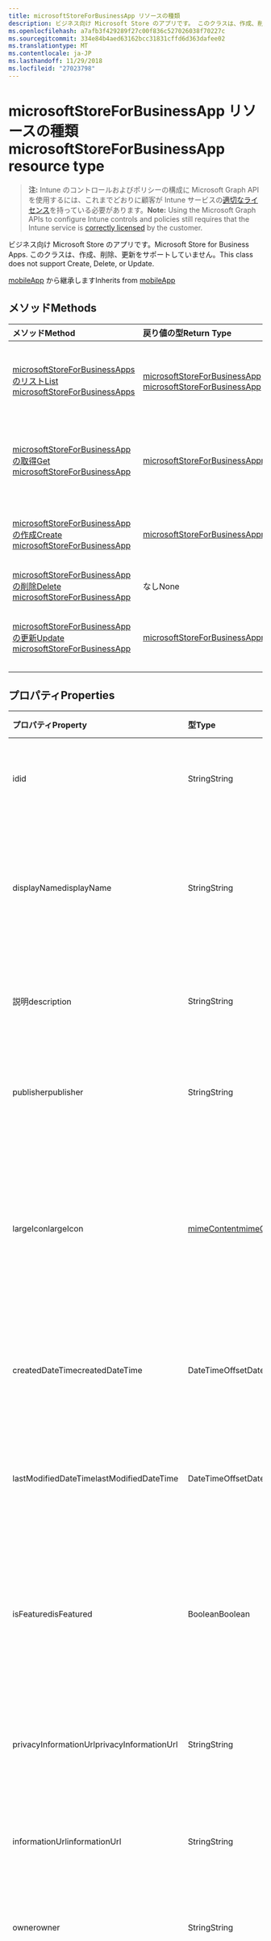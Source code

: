 ```yaml
---
title: microsoftStoreForBusinessApp リソースの種類
description: ビジネス向け Microsoft Store のアプリです。 このクラスは、作成、削除、更新をサポートしていません。
ms.openlocfilehash: a7afb3f429289f27c00f836c527026038f70227c
ms.sourcegitcommit: 334e84b4aed63162bcc31831cffd6d363dafee02
ms.translationtype: MT
ms.contentlocale: ja-JP
ms.lasthandoff: 11/29/2018
ms.locfileid: "27023798"
---
```

# <a name="microsoftstoreforbusinessapp-resource-type"></a><span data-ttu-id="74afb-104">microsoftStoreForBusinessApp リソースの種類</span><span class="sxs-lookup"><span data-stu-id="74afb-104">microsoftStoreForBusinessApp resource type</span></span>

> <span data-ttu-id="74afb-105">**注:** Intune のコントロールおよびポリシーの構成に Microsoft Graph API を使用するには、これまでどおりに顧客が Intune サービスの[適切なライセンス](https://go.microsoft.com/fwlink/?linkid=839381)を持っている必要があります。</span><span class="sxs-lookup"><span data-stu-id="74afb-105">**Note:** Using the Microsoft Graph APIs to configure Intune controls and policies still requires that the Intune service is [correctly licensed](https://go.microsoft.com/fwlink/?linkid=839381) by the customer.</span></span>

<span data-ttu-id="74afb-106">ビジネス向け Microsoft Store のアプリです。</span><span class="sxs-lookup"><span data-stu-id="74afb-106">Microsoft Store for Business Apps.</span></span> <span data-ttu-id="74afb-107">このクラスは、作成、削除、更新をサポートしていません。</span><span class="sxs-lookup"><span data-stu-id="74afb-107">This class does not support Create, Delete, or Update.</span></span>

<span data-ttu-id="74afb-108">[mobileApp](../resources/intune-apps-mobileapp.md) から継承します</span><span class="sxs-lookup"><span data-stu-id="74afb-108">Inherits from [mobileApp](../resources/intune-apps-mobileapp.md)</span></span>

## <a name="methods"></a><span data-ttu-id="74afb-109">メソッド</span><span class="sxs-lookup"><span data-stu-id="74afb-109">Methods</span></span>
|<span data-ttu-id="74afb-110">メソッド</span><span class="sxs-lookup"><span data-stu-id="74afb-110">Method</span></span>|<span data-ttu-id="74afb-111">戻り値の型</span><span class="sxs-lookup"><span data-stu-id="74afb-111">Return Type</span></span>|<span data-ttu-id="74afb-112">説明</span><span class="sxs-lookup"><span data-stu-id="74afb-112">Description</span></span>|
|:---|:---|:---|
|[<span data-ttu-id="74afb-113">microsoftStoreForBusinessApps のリスト</span><span class="sxs-lookup"><span data-stu-id="74afb-113">List microsoftStoreForBusinessApps</span></span>](../api/intune-apps-microsoftstoreforbusinessapp-list.md)|<span data-ttu-id="74afb-114">[microsoftStoreForBusinessApp](../resources/intune-apps-microsoftstoreforbusinessapp.md) コレクション</span><span class="sxs-lookup"><span data-stu-id="74afb-114">[microsoftStoreForBusinessApp](../resources/intune-apps-microsoftstoreforbusinessapp.md) collection</span></span>|<span data-ttu-id="74afb-115">[microsoftStoreForBusinessApp](../resources/intune-apps-microsoftstoreforbusinessapp.md) オブジェクトのプロパティとリレーションシップをリストします。</span><span class="sxs-lookup"><span data-stu-id="74afb-115">List properties and relationships of the [microsoftStoreForBusinessApp](../resources/intune-apps-microsoftstoreforbusinessapp.md) objects.</span></span>|
|[<span data-ttu-id="74afb-116">microsoftStoreForBusinessApp の取得</span><span class="sxs-lookup"><span data-stu-id="74afb-116">Get microsoftStoreForBusinessApp</span></span>](../api/intune-apps-microsoftstoreforbusinessapp-get.md)|[<span data-ttu-id="74afb-117">microsoftStoreForBusinessApp</span><span class="sxs-lookup"><span data-stu-id="74afb-117">microsoftStoreForBusinessApp</span></span>](../resources/intune-apps-microsoftstoreforbusinessapp.md)|<span data-ttu-id="74afb-118">[microsoftStoreForBusinessApp](../resources/intune-apps-microsoftstoreforbusinessapp.md) オブジェクトのプロパティとリレーションシップを読み取ります。</span><span class="sxs-lookup"><span data-stu-id="74afb-118">Read properties and relationships of the [microsoftStoreForBusinessApp](../resources/intune-apps-microsoftstoreforbusinessapp.md) object.</span></span>|
|[<span data-ttu-id="74afb-119">microsoftStoreForBusinessApp の作成</span><span class="sxs-lookup"><span data-stu-id="74afb-119">Create microsoftStoreForBusinessApp</span></span>](../api/intune-apps-microsoftstoreforbusinessapp-create.md)|[<span data-ttu-id="74afb-120">microsoftStoreForBusinessApp</span><span class="sxs-lookup"><span data-stu-id="74afb-120">microsoftStoreForBusinessApp</span></span>](../resources/intune-apps-microsoftstoreforbusinessapp.md)|<span data-ttu-id="74afb-121">新しい [microsoftStoreForBusinessApp](../resources/intune-apps-microsoftstoreforbusinessapp.md) オブジェクトを作成します。</span><span class="sxs-lookup"><span data-stu-id="74afb-121">Create a new [microsoftStoreForBusinessApp](../resources/intune-apps-microsoftstoreforbusinessapp.md) object.</span></span>|
|[<span data-ttu-id="74afb-122">microsoftStoreForBusinessApp の削除</span><span class="sxs-lookup"><span data-stu-id="74afb-122">Delete microsoftStoreForBusinessApp</span></span>](../api/intune-apps-microsoftstoreforbusinessapp-delete.md)|<span data-ttu-id="74afb-123">なし</span><span class="sxs-lookup"><span data-stu-id="74afb-123">None</span></span>|<span data-ttu-id="74afb-124">[microsoftStoreForBusinessApp](../resources/intune-apps-microsoftstoreforbusinessapp.md) を削除します。</span><span class="sxs-lookup"><span data-stu-id="74afb-124">Deletes a [microsoftStoreForBusinessApp](../resources/intune-apps-microsoftstoreforbusinessapp.md).</span></span>|
|[<span data-ttu-id="74afb-125">microsoftStoreForBusinessApp の更新</span><span class="sxs-lookup"><span data-stu-id="74afb-125">Update microsoftStoreForBusinessApp</span></span>](../api/intune-apps-microsoftstoreforbusinessapp-update.md)|[<span data-ttu-id="74afb-126">microsoftStoreForBusinessApp</span><span class="sxs-lookup"><span data-stu-id="74afb-126">microsoftStoreForBusinessApp</span></span>](../resources/intune-apps-microsoftstoreforbusinessapp.md)|<span data-ttu-id="74afb-127">[microsoftStoreForBusinessApp](../resources/intune-apps-microsoftstoreforbusinessapp.md) オブジェクトのプロパティを更新します。</span><span class="sxs-lookup"><span data-stu-id="74afb-127">Update the properties of a [microsoftStoreForBusinessApp](../resources/intune-apps-microsoftstoreforbusinessapp.md) object.</span></span>|

## <a name="properties"></a><span data-ttu-id="74afb-128">プロパティ</span><span class="sxs-lookup"><span data-stu-id="74afb-128">Properties</span></span>
|<span data-ttu-id="74afb-129">プロパティ</span><span class="sxs-lookup"><span data-stu-id="74afb-129">Property</span></span>|<span data-ttu-id="74afb-130">型</span><span class="sxs-lookup"><span data-stu-id="74afb-130">Type</span></span>|<span data-ttu-id="74afb-131">説明</span><span class="sxs-lookup"><span data-stu-id="74afb-131">Description</span></span>|
|:---|:---|:---|
|<span data-ttu-id="74afb-132">id</span><span class="sxs-lookup"><span data-stu-id="74afb-132">id</span></span>|<span data-ttu-id="74afb-133">String</span><span class="sxs-lookup"><span data-stu-id="74afb-133">String</span></span>|<span data-ttu-id="74afb-134">エンティティのキー。</span><span class="sxs-lookup"><span data-stu-id="74afb-134">Key of the entity.</span></span> <span data-ttu-id="74afb-135">[mobileApp](../resources/intune-apps-mobileapp.md) から継承します</span><span class="sxs-lookup"><span data-stu-id="74afb-135">Inherited from [mobileApp](../resources/intune-apps-mobileapp.md)</span></span>|
|<span data-ttu-id="74afb-136">displayName</span><span class="sxs-lookup"><span data-stu-id="74afb-136">displayName</span></span>|<span data-ttu-id="74afb-137">String</span><span class="sxs-lookup"><span data-stu-id="74afb-137">String</span></span>|<span data-ttu-id="74afb-138">管理者が提供またはインポートしたアプリのタイトル。</span><span class="sxs-lookup"><span data-stu-id="74afb-138">The admin provided or imported title of the app.</span></span> <span data-ttu-id="74afb-139">[mobileApp](../resources/intune-apps-mobileapp.md) から継承します</span><span class="sxs-lookup"><span data-stu-id="74afb-139">Inherited from [mobileApp](../resources/intune-apps-mobileapp.md)</span></span>|
|<span data-ttu-id="74afb-140">説明</span><span class="sxs-lookup"><span data-stu-id="74afb-140">description</span></span>|<span data-ttu-id="74afb-141">String</span><span class="sxs-lookup"><span data-stu-id="74afb-141">String</span></span>|<span data-ttu-id="74afb-142">アプリの説明。</span><span class="sxs-lookup"><span data-stu-id="74afb-142">The description of the app.</span></span> <span data-ttu-id="74afb-143">[mobileApp](../resources/intune-apps-mobileapp.md) から継承します</span><span class="sxs-lookup"><span data-stu-id="74afb-143">Inherited from [mobileApp](../resources/intune-apps-mobileapp.md)</span></span>|
|<span data-ttu-id="74afb-144">publisher</span><span class="sxs-lookup"><span data-stu-id="74afb-144">publisher</span></span>|<span data-ttu-id="74afb-145">String</span><span class="sxs-lookup"><span data-stu-id="74afb-145">String</span></span>|<span data-ttu-id="74afb-146">アプリの発行元。</span><span class="sxs-lookup"><span data-stu-id="74afb-146">The publisher of the app.</span></span> <span data-ttu-id="74afb-147">[mobileApp](../resources/intune-apps-mobileapp.md) から継承します</span><span class="sxs-lookup"><span data-stu-id="74afb-147">Inherited from [mobileApp](../resources/intune-apps-mobileapp.md)</span></span>|
|<span data-ttu-id="74afb-148">largeIcon</span><span class="sxs-lookup"><span data-stu-id="74afb-148">largeIcon</span></span>|[<span data-ttu-id="74afb-149">mimeContent</span><span class="sxs-lookup"><span data-stu-id="74afb-149">mimeContent</span></span>](../resources/intune-shared-mimecontent.md)|<span data-ttu-id="74afb-150">アプリの詳細に表示され、アイコンのアップロードに使用される大きなアイコン。</span><span class="sxs-lookup"><span data-stu-id="74afb-150">The large icon, to be displayed in the app details and used for upload of the icon.</span></span> <span data-ttu-id="74afb-151">[mobileApp](../resources/intune-apps-mobileapp.md) から継承します</span><span class="sxs-lookup"><span data-stu-id="74afb-151">Inherited from [mobileApp](../resources/intune-apps-mobileapp.md)</span></span>|
|<span data-ttu-id="74afb-152">createdDateTime</span><span class="sxs-lookup"><span data-stu-id="74afb-152">createdDateTime</span></span>|<span data-ttu-id="74afb-153">DateTimeOffset</span><span class="sxs-lookup"><span data-stu-id="74afb-153">DateTimeOffset</span></span>|<span data-ttu-id="74afb-154">アプリが作成された日時。</span><span class="sxs-lookup"><span data-stu-id="74afb-154">The date and time the app was created.</span></span> <span data-ttu-id="74afb-155">[mobileApp](../resources/intune-apps-mobileapp.md) から継承します</span><span class="sxs-lookup"><span data-stu-id="74afb-155">Inherited from [mobileApp](../resources/intune-apps-mobileapp.md)</span></span>|
|<span data-ttu-id="74afb-156">lastModifiedDateTime</span><span class="sxs-lookup"><span data-stu-id="74afb-156">lastModifiedDateTime</span></span>|<span data-ttu-id="74afb-157">DateTimeOffset</span><span class="sxs-lookup"><span data-stu-id="74afb-157">DateTimeOffset</span></span>|<span data-ttu-id="74afb-158">アプリが最後に変更された日時。</span><span class="sxs-lookup"><span data-stu-id="74afb-158">The date and time the app was last modified.</span></span> <span data-ttu-id="74afb-159">[mobileApp](../resources/intune-apps-mobileapp.md) から継承します</span><span class="sxs-lookup"><span data-stu-id="74afb-159">Inherited from [mobileApp](../resources/intune-apps-mobileapp.md)</span></span>|
|<span data-ttu-id="74afb-160">isFeatured</span><span class="sxs-lookup"><span data-stu-id="74afb-160">isFeatured</span></span>|<span data-ttu-id="74afb-161">Boolean</span><span class="sxs-lookup"><span data-stu-id="74afb-161">Boolean</span></span>|<span data-ttu-id="74afb-162">アプリが管理者のおすすめとしてマークされたかどうかを示す値。[mobileApp](../resources/intune-apps-mobileapp.md) から継承します</span><span class="sxs-lookup"><span data-stu-id="74afb-162">The value indicating whether the app is marked as featured by the admin. Inherited from [mobileApp](../resources/intune-apps-mobileapp.md)</span></span>|
|<span data-ttu-id="74afb-163">privacyInformationUrl</span><span class="sxs-lookup"><span data-stu-id="74afb-163">privacyInformationUrl</span></span>|<span data-ttu-id="74afb-164">String</span><span class="sxs-lookup"><span data-stu-id="74afb-164">String</span></span>|<span data-ttu-id="74afb-165">プライバシーに関する声明の URL。</span><span class="sxs-lookup"><span data-stu-id="74afb-165">The privacy statement Url.</span></span> <span data-ttu-id="74afb-166">[mobileApp](../resources/intune-apps-mobileapp.md) から継承します</span><span class="sxs-lookup"><span data-stu-id="74afb-166">Inherited from [mobileApp](../resources/intune-apps-mobileapp.md)</span></span>|
|<span data-ttu-id="74afb-167">informationUrl</span><span class="sxs-lookup"><span data-stu-id="74afb-167">informationUrl</span></span>|<span data-ttu-id="74afb-168">String</span><span class="sxs-lookup"><span data-stu-id="74afb-168">String</span></span>|<span data-ttu-id="74afb-169">詳細情報の URL。</span><span class="sxs-lookup"><span data-stu-id="74afb-169">The more information Url.</span></span> <span data-ttu-id="74afb-170">[mobileApp](../resources/intune-apps-mobileapp.md) から継承します</span><span class="sxs-lookup"><span data-stu-id="74afb-170">Inherited from [mobileApp](../resources/intune-apps-mobileapp.md)</span></span>|
|<span data-ttu-id="74afb-171">owner</span><span class="sxs-lookup"><span data-stu-id="74afb-171">owner</span></span>|<span data-ttu-id="74afb-172">String</span><span class="sxs-lookup"><span data-stu-id="74afb-172">String</span></span>|<span data-ttu-id="74afb-173">アプリの所有者。</span><span class="sxs-lookup"><span data-stu-id="74afb-173">The owner of the app.</span></span> <span data-ttu-id="74afb-174">[mobileApp](../resources/intune-apps-mobileapp.md) から継承します</span><span class="sxs-lookup"><span data-stu-id="74afb-174">Inherited from [mobileApp](../resources/intune-apps-mobileapp.md)</span></span>|
|<span data-ttu-id="74afb-175">developer</span><span class="sxs-lookup"><span data-stu-id="74afb-175">developer</span></span>|<span data-ttu-id="74afb-176">String</span><span class="sxs-lookup"><span data-stu-id="74afb-176">String</span></span>|<span data-ttu-id="74afb-177">アプリの開発者。</span><span class="sxs-lookup"><span data-stu-id="74afb-177">The developer of the app.</span></span> <span data-ttu-id="74afb-178">[mobileApp](../resources/intune-apps-mobileapp.md) から継承します</span><span class="sxs-lookup"><span data-stu-id="74afb-178">Inherited from [mobileApp](../resources/intune-apps-mobileapp.md)</span></span>|
|<span data-ttu-id="74afb-179">notes</span><span class="sxs-lookup"><span data-stu-id="74afb-179">notes</span></span>|<span data-ttu-id="74afb-180">String</span><span class="sxs-lookup"><span data-stu-id="74afb-180">String</span></span>|<span data-ttu-id="74afb-181">アプリ用のメモ。</span><span class="sxs-lookup"><span data-stu-id="74afb-181">Notes for the app.</span></span> <span data-ttu-id="74afb-182">[mobileApp](../resources/intune-apps-mobileapp.md) から継承します</span><span class="sxs-lookup"><span data-stu-id="74afb-182">Inherited from [mobileApp](../resources/intune-apps-mobileapp.md)</span></span>|
|<span data-ttu-id="74afb-183">publishingState</span><span class="sxs-lookup"><span data-stu-id="74afb-183">publishingState</span></span>|[<span data-ttu-id="74afb-184">mobileAppPublishingState</span><span class="sxs-lookup"><span data-stu-id="74afb-184">mobileAppPublishingState</span></span>](../resources/intune-apps-mobileapppublishingstate.md)|<span data-ttu-id="74afb-185">アプリの発行の状態。</span><span class="sxs-lookup"><span data-stu-id="74afb-185">The publishing state for the app.</span></span> <span data-ttu-id="74afb-186">アプリが発行されていない限り、アプリを割り当てることができません。</span><span class="sxs-lookup"><span data-stu-id="74afb-186">The app cannot be assigned unless the app is published.</span></span> <span data-ttu-id="74afb-187">[MobileApp](../resources/intune-apps-mobileapp.md)から継承されます。</span><span class="sxs-lookup"><span data-stu-id="74afb-187">Inherited from [mobileApp](../resources/intune-apps-mobileapp.md).</span></span> <span data-ttu-id="74afb-188">可能な値は、`notPublished`、`processing`、`published` です。</span><span class="sxs-lookup"><span data-stu-id="74afb-188">Possible values are: `notPublished`, `processing`, `published`.</span></span>|
|<span data-ttu-id="74afb-189">usedLicenseCount</span><span class="sxs-lookup"><span data-stu-id="74afb-189">usedLicenseCount</span></span>|<span data-ttu-id="74afb-190">Int32</span><span class="sxs-lookup"><span data-stu-id="74afb-190">Int32</span></span>|<span data-ttu-id="74afb-191">使用中の、ビジネス向け Microsoft Store ライセンスの数。</span><span class="sxs-lookup"><span data-stu-id="74afb-191">The number of Microsoft Store for Business licenses in use.</span></span>|
|<span data-ttu-id="74afb-192">totalLicenseCount</span><span class="sxs-lookup"><span data-stu-id="74afb-192">totalLicenseCount</span></span>|<span data-ttu-id="74afb-193">Int32</span><span class="sxs-lookup"><span data-stu-id="74afb-193">Int32</span></span>|<span data-ttu-id="74afb-194">ビジネス向け Microsoft Store ライセンスの合計数。</span><span class="sxs-lookup"><span data-stu-id="74afb-194">The total number of Microsoft Store for Business licenses.</span></span>|
|<span data-ttu-id="74afb-195">productKey</span><span class="sxs-lookup"><span data-stu-id="74afb-195">productKey</span></span>|<span data-ttu-id="74afb-196">String</span><span class="sxs-lookup"><span data-stu-id="74afb-196">String</span></span>|<span data-ttu-id="74afb-197">アプリのプロダクト キー</span><span class="sxs-lookup"><span data-stu-id="74afb-197">The app product key</span></span>|
|<span data-ttu-id="74afb-198">licenseType</span><span class="sxs-lookup"><span data-stu-id="74afb-198">licenseType</span></span>|[<span data-ttu-id="74afb-199">microsoftStoreForBusinessLicenseType</span><span class="sxs-lookup"><span data-stu-id="74afb-199">microsoftStoreForBusinessLicenseType</span></span>](../resources/intune-apps-microsoftstoreforbusinesslicensetype.md)|<span data-ttu-id="74afb-200">アプリケーション ライセンスの種類。</span><span class="sxs-lookup"><span data-stu-id="74afb-200">The app license type.</span></span> <span data-ttu-id="74afb-201">使用可能な値は、`offline`、`online` です。</span><span class="sxs-lookup"><span data-stu-id="74afb-201">Possible values are: `offline`, `online`.</span></span>|
|<span data-ttu-id="74afb-202">packageIdentityName</span><span class="sxs-lookup"><span data-stu-id="74afb-202">packageIdentityName</span></span>|<span data-ttu-id="74afb-203">String</span><span class="sxs-lookup"><span data-stu-id="74afb-203">String</span></span>|<span data-ttu-id="74afb-204">アプリ パッケージの識別子</span><span class="sxs-lookup"><span data-stu-id="74afb-204">The app package identifier</span></span>|

## <a name="relationships"></a><span data-ttu-id="74afb-205">リレーションシップ</span><span class="sxs-lookup"><span data-stu-id="74afb-205">Relationships</span></span>
|<span data-ttu-id="74afb-206">リレーションシップ</span><span class="sxs-lookup"><span data-stu-id="74afb-206">Relationship</span></span>|<span data-ttu-id="74afb-207">型</span><span class="sxs-lookup"><span data-stu-id="74afb-207">Type</span></span>|<span data-ttu-id="74afb-208">説明</span><span class="sxs-lookup"><span data-stu-id="74afb-208">Description</span></span>|
|:---|:---|:---|
|<span data-ttu-id="74afb-209">categories</span><span class="sxs-lookup"><span data-stu-id="74afb-209">categories</span></span>|<span data-ttu-id="74afb-210">[mobileAppCategory](../resources/intune-apps-mobileappcategory.md) コレクション</span><span class="sxs-lookup"><span data-stu-id="74afb-210">[mobileAppCategory](../resources/intune-apps-mobileappcategory.md) collection</span></span>|<span data-ttu-id="74afb-211">このアプリのカテゴリのリスト。</span><span class="sxs-lookup"><span data-stu-id="74afb-211">The list of categories for this app.</span></span> <span data-ttu-id="74afb-212">[mobileApp](../resources/intune-apps-mobileapp.md) から継承します</span><span class="sxs-lookup"><span data-stu-id="74afb-212">Inherited from [mobileApp](../resources/intune-apps-mobileapp.md)</span></span>|
|<span data-ttu-id="74afb-213">assignments</span><span class="sxs-lookup"><span data-stu-id="74afb-213">assignments</span></span>|<span data-ttu-id="74afb-214">[mobileAppAssignment](../resources/intune-apps-mobileappassignment.md) コレクション</span><span class="sxs-lookup"><span data-stu-id="74afb-214">[mobileAppAssignment](../resources/intune-apps-mobileappassignment.md) collection</span></span>|<span data-ttu-id="74afb-215">このモバイル アプリのグループ割り当てのリスト。</span><span class="sxs-lookup"><span data-stu-id="74afb-215">The list of group assignments for this mobile app.</span></span> <span data-ttu-id="74afb-216">[mobileApp](../resources/intune-apps-mobileapp.md) から継承します</span><span class="sxs-lookup"><span data-stu-id="74afb-216">Inherited from [mobileApp](../resources/intune-apps-mobileapp.md)</span></span>|

## <a name="json-representation"></a><span data-ttu-id="74afb-217">JSON 表記</span><span class="sxs-lookup"><span data-stu-id="74afb-217">JSON Representation</span></span>
<span data-ttu-id="74afb-218">以下は、リソースの JSON 表記です。</span><span class="sxs-lookup"><span data-stu-id="74afb-218">Here is a JSON representation of the resource.</span></span>
<!-- {
  "blockType": "resource",
  "keyProperty": "id",
  "@odata.type": "microsoft.graph.microsoftStoreForBusinessApp"
}
-->
``` json
{
  "@odata.type": "#microsoft.graph.microsoftStoreForBusinessApp",
  "id": "String (identifier)",
  "displayName": "String",
  "description": "String",
  "publisher": "String",
  "largeIcon": {
    "@odata.type": "microsoft.graph.mimeContent",
    "type": "String",
    "value": "binary"
  },
  "createdDateTime": "String (timestamp)",
  "lastModifiedDateTime": "String (timestamp)",
  "isFeatured": true,
  "privacyInformationUrl": "String",
  "informationUrl": "String",
  "owner": "String",
  "developer": "String",
  "notes": "String",
  "publishingState": "String",
  "usedLicenseCount": 1024,
  "totalLicenseCount": 1024,
  "productKey": "String",
  "licenseType": "String",
  "packageIdentityName": "String"
}
```



